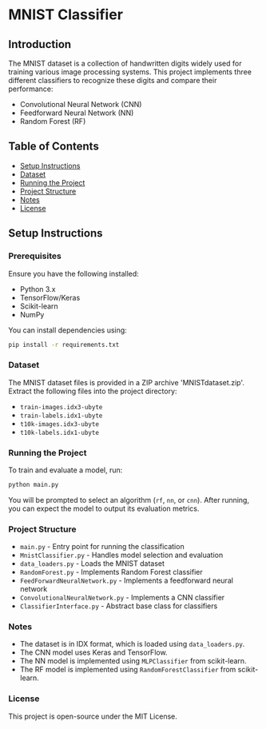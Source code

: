 # MNIST Classifier

## Introduction

The MNIST dataset is a collection of handwritten digits widely used for training various image processing systems. This project implements three different classifiers to recognize these digits and compare their performance:

- Convolutional Neural Network (CNN)
- Feedforward Neural Network (NN)
- Random Forest (RF)

## Table of Contents
- [Setup Instructions](#setup-instructions)
- [Dataset](#dataset)
- [Running the Project](#running-the-project)
- [Project Structure](#project-structure)
- [Notes](#notes)
- [License](#license)

## Setup Instructions

### Prerequisites

Ensure you have the following installed:

- Python 3.x
- TensorFlow/Keras
- Scikit-learn
- NumPy

You can install dependencies using:

```sh
pip install -r requirements.txt
```

### Dataset

The MNIST dataset files is provided in a ZIP archive 'MNISTdataset.zip'.
Extract the following files into the project directory:

- `train-images.idx3-ubyte`
- `train-labels.idx1-ubyte`
- `t10k-images.idx3-ubyte`
- `t10k-labels.idx1-ubyte`

### Running the Project

To train and evaluate a model, run:

```sh
python main.py
```

You will be prompted to select an algorithm (`rf`, `nn`, or `cnn`). After running, you can expect the model to output its evaluation metrics.

### Project Structure

- `main.py` - Entry point for running the classification
- `MnistClassifier.py` - Handles model selection and evaluation
- `data_loaders.py` - Loads the MNIST dataset
- `RandomForest.py` - Implements Random Forest classifier
- `FeedForwardNeuralNetwork.py` - Implements a feedforward neural network
- `ConvolutionalNeuralNetwork.py` - Implements a CNN classifier
- `ClassifierInterface.py` - Abstract base class for classifiers

### Notes

- The dataset is in IDX format, which is loaded using `data_loaders.py`.
- The CNN model uses Keras and TensorFlow.
- The NN model is implemented using `MLPClassifier` from scikit-learn.
- The RF model is implemented using `RandomForestClassifier` from scikit-learn.

### License

This project is open-source under the MIT License.
